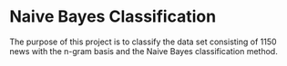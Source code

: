 # Naive Bayes Classification
The purpose of this project is to classify the data set consisting of 1150 news with the n-gram basis and the Naive Bayes classification method.

